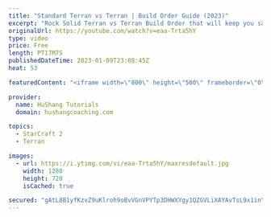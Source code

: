 ```yaml
---
title: "Standard Terran vs Terran | Build Order Guide (2023)"
excerpt: "Rock Solid Terran vs Terran Build Order that will keep you safe early game & allow you to build a large economy without dieing too easily. It's not the easiest build order, but it's worth learning with how powerful it is in this matchup!  Standard Terran vs Terran | Build Order Guide (2023) #terran"
originalUrl: https://youtube.com/watch?v=eaa-Trta5hY
type: video
price: Free
length: PT17M7S
publishedDateTime: 2023-01-09T23:08:45Z
heat: 53

featuredContent: "<iframe width=\"800\" height=\"500\" frameborder=\"0\" src=\"https://www.youtube.com/embed/eaa-Trta5hY\" allow=\"accelerometer; autoplay; encrypted-media; gyroscope; picture-in-picture\" allowfullscreen></iframe>"

provider:
  name: HuShang Tutorials
  domain: hushangcoaching.com

topics:
  - StarCraft 2
  - Terran

images:
  - url: https://i.ytimg.com/vi/eaa-Trta5hY/maxresdefault.jpg
    width: 1280
    height: 720
    isCached: true

secured: "gAtL8B1yfKzvZ9uKlroh9oBvVGnVPYTp3DHWXYgy1QZGVLiXAYAvTsL9x1inY1i+yYWsV3fEXKC6ws5Pi+pKkit38+joRwG8+I7YT1fvIkP4RV1LshQB31IchCDoi3YVYXPhV18LJvFdUBpT8rCYP3/iCc33y/ekE/Zkq7mgSSe1FEcM/3030jOHCtODcfjp1W2XtyDzGS759hoN6+lZ6hnuMOPH+glQ8DENmlKbFJJC6qTeYHI6HLTv83y8kZrDlHm/NKOKuNtebkc1KOmdtiPwWTvTzuHfdp7cON671e7EqYksot7q3+89ptb/mcne6Q6wES7AsbC3LX/lNd3IY4Uwfxp0gPtwLtadlAQvfhgN/BZ4h/tWCMGE6ujYMbZEFOiPKTgDV/E/bFIGwemXqcCPNS2JfZtvW1xwY9TyqRo=;N6hEVZ9bAP00ySZiVVbN9A=="
---
```


